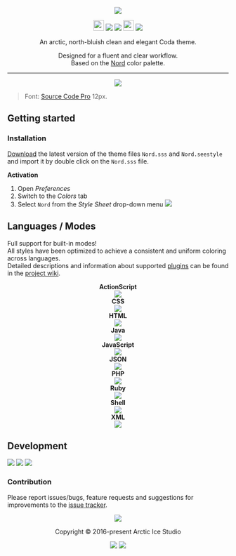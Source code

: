 <p align="center"><img src="https://cdn.rawgit.com/arcticicestudio/nord-coda/develop/src/assets/nord-coda-banner.svg"/></p>

<p align="center"><img src="https://assets-cdn.github.com/favicon.ico" width=24 height=24/> <a href="https://github.com/arcticicestudio/nord-coda/releases/latest"><img src="https://img.shields.io/github/release/arcticicestudio/nord-coda.svg?style=flat-square"/></a> <a href="https://github.com/arcticicestudio/nord/releases/tag/v0.2.0"><img src="https://img.shields.io/badge/Nord-v0.2.0-88C0D0.svg?style=flat-square"/></a> <img src="https://panic.com/apple-touch-icon.png" width=24 height=24/> <a href="https://panic.com/coda"><img src="https://img.shields.io/badge/Coda-2.5+-A5FD32.svg?style=flat-square"/></a></p>

<p align="center">An arctic, north-bluish clean and elegant Coda theme.</p>

<p align="center">Designed for a fluent and clear workflow.<br>
Based on the <a href="https://github.com/arcticicestudio/nord">Nord</a> color palette.</p>

---

<p align="center"><img src="https://raw.githubusercontent.com/arcticicestudio/nord-coda/develop/src/assets/scrot-lang-javascript.png"/><blockquote>Font: <a href="https://adobe-fonts.github.io/source-code-pro">Source Code Pro</a> 12px.</blockquote></p>

## Getting started
### Installation
[Download](https://github.com/arcticicestudio/nord-coda/releases/latest) the latest version of the theme files `Nord.sss` and `Nord.seestyle` and import it by double click on the `Nord.sss` file.

**Activation**
  1. Open *Preferences*
  2. Switch to the *Colors* tab
  3. Select `Nord` from the *Style Sheet* drop-down menu
![][scrot-readme-activation]

## Languages / Modes
Full support for built-in modes!  
All styles have been optimized to achieve a consistent and uniform coloring across languages.  
Detailed descriptions and information about supported [plugins](https://panic.com/coda/plugins) can be found in the [project wiki](https://github.com/arcticicestudio/nord-coda/wiki).

<p align="center"><strong>ActionScript</strong><br><img src="https://raw.githubusercontent.com/arcticicestudio/nord-coda/develop/src/assets/scrot-lang-actionscript.png"/><br><strong>CSS</strong><br><img src="https://raw.githubusercontent.com/arcticicestudio/nord-coda/develop/src/assets/scrot-lang-css.png"/><br><strong>HTML</strong><br><img src="https://raw.githubusercontent.com/arcticicestudio/nord-coda/develop/src/assets/scrot-lang-html.png"/><br><strong>Java</strong><br><img src="https://raw.githubusercontent.com/arcticicestudio/nord-coda/develop/src/assets/scrot-lang-java.png"/><br><strong>JavaScript</strong><br><img src="https://raw.githubusercontent.com/arcticicestudio/nord-coda/develop/src/assets/scrot-lang-javascript.png"/><br><strong>JSON</strong><br><img src="https://raw.githubusercontent.com/arcticicestudio/nord-coda/develop/src/assets/scrot-lang-json.png"/><br><strong>PHP</strong><br><img src="https://raw.githubusercontent.com/arcticicestudio/nord-coda/develop/src/assets/scrot-lang-php.png"/><br><strong>Ruby</strong><br><img src="https://raw.githubusercontent.com/arcticicestudio/nord-coda/develop/src/assets/scrot-lang-ruby.png"/><br><strong>Shell</strong><br><img src="https://raw.githubusercontent.com/arcticicestudio/nord-coda/develop/src/assets/scrot-lang-shell.png"/><br><strong>XML</strong><br><img src="https://raw.githubusercontent.com/arcticicestudio/nord-coda/develop/src/assets/scrot-lang-xml.png"/></p>

## Development
[![](https://img.shields.io/badge/Changelog-0.1.0-81A1C1.svg?style=flat-square)](https://github.com/arcticicestudio/nord-coda/blob/v0.1.0/CHANGELOG.md) [![](https://img.shields.io/badge/Workflow-gitflow--branching--model-81A1C1.svg?style=flat-square)](http://nvie.com/posts/a-successful-git-branching-model) [![](https://img.shields.io/badge/Versioning-ArcVer_0.8.0-81A1C1.svg?style=flat-square)](https://github.com/arcticicestudio/arcver)

### Contribution
Please report issues/bugs, feature requests and suggestions for improvements to the [issue tracker](https://github.com/arcticicestudio/nord-coda/issues).

<p align="center"><img src="https://cdn.rawgit.com/arcticicestudio/nord/develop/src/assets/banner-footer-mountains.svg" /></p>

<p align="center">Copyright &copy; 2016-present Arctic Ice Studio</p>

<p align="center"><a href="https://github.com/arcticicestudio/nord-coda/blob/develop/LICENSE.md"><img src="https://img.shields.io/badge/License-MIT-5E81AC.svg?style=flat-square"/></a> <a href="https://creativecommons.org/licenses/by-sa/4.0"><img src="https://img.shields.io/badge/License-CC_BY--SA_4.0-5E81AC.svg?style=flat-square"/></a></p>

[scrot-readme-activation]: https://raw.githubusercontent.com/arcticicestudio/nord-coda/develop/src/assets/scrot-readme-activation.png
